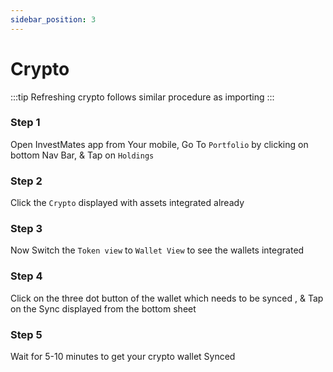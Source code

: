 ```yaml
---
sidebar_position: 3
---
```


# Crypto

:::tip
Refreshing crypto follows similar procedure as importing
:::

### Step 1
Open InvestMates app from Your mobile, Go To `Portfolio` by clicking on bottom Nav Bar, & Tap on `Holdings`
### Step 2
Click the `Crypto` displayed with assets integrated already
### Step 3
Now Switch the `Token view` to `Wallet View` to see the wallets integrated
### Step 4
Click on the three dot button of the wallet which needs to be synced , & Tap on the Sync displayed from the bottom sheet
### Step 5
Wait for 5-10 minutes to get your crypto wallet Synced
